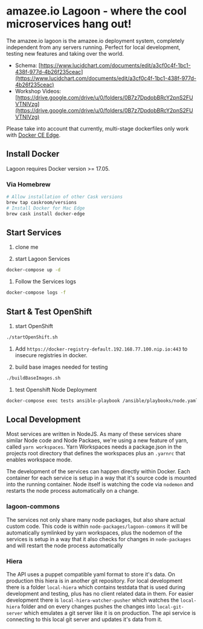 # amazee.io Lagoon - where the cool microservices hang out!

The amazee.io lagoon is the amazee.io deployment system, completely independent from any servers running. Perfect for local development, testing new features and taking over the world.

- Schema: [https://www.lucidchart.com/documents/edit/a3cf0c4f-1bc1-438f-977d-4b26f235ceac](https://www.lucidchart.com/documents/edit/a3cf0c4f-1bc1-438f-977d-4b26f235ceac)
- Workshop Videos: [https://drive.google.com/drive/u/0/folders/0B7z7DpdobBRcY2pnS2FUVTNIVzg](https://drive.google.com/drive/u/0/folders/0B7z7DpdobBRcY2pnS2FUVTNIVzg)

Please take into account that currently, multi-stage dockerfiles only work with [Docker CE Edge](https://docs.docker.com/edge/).


## Install Docker

Lagoon requires Docker version >= 17.05.

### Via Homebrew

```sh
# Allow installation of other Cask versions
brew tap caskroom/versions
# Install Docker for Mac Edge
brew cask install docker-edge
```
## Start Services

1. clone me

1. start Lagoon Services

```sh
docker-compose up -d
```

1. Follow the Services logs

```sh
docker-compose logs -f
```

## Start & Test OpenShift

1. start OpenShift

```sh
./startOpenShift.sh
```

1. Add `https://docker-registry-default.192.168.77.100.nip.io:443` to insecure registries in docker.

1. build base images needed for testing

```sh
./buildBaseImages.sh
```

1. test Openshift Node Deployment

```sh
docker-compose exec tests ansible-playbook /ansible/playbooks/node.yaml
```

## Local Development

Most services are written in NodeJS. As many of these services share similar Node code and Node Packaes, we're using a new feature of yarn, called `yarn workspaces`. Yarn Workspaces needs a package.json in the projects root directory that defines the workspaces plus an `.yarnrc` that enables workspace mode.

The development of the services can happen directly within Docker. Each container for each service is setup in a way that it's source code is mounted into the running container. Node itself is watching the code via `nodemon` and restarts the node process automatically on a change.

### lagoon-commons

The services not only share many node packages, but also share actual custom code. This code is within `node-packages/lagoon-commons` it will be automatically symlinked by yarn workspaces, plus the nodemon of the services is setup in a way that it also checks for changes in `node-packages` and will restart the node process automatically

### Hiera

The API uses a puppet compatible yaml format to store it's data. On production this hiera is in another git repository. For local development there is a folder `local-hiera` which contains testdata that is used during development and testing, plus has no client related data in them. For easier development there is `local-hiera-watcher-pusher` which watches the `local-hiera` folder and on every changes pushes the changes into `local-git-server` which emulates a git server like it is on production. The api service is connecting to this local git server and updates it's data from it.